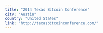 ```yaml
---
title: "2014 Texas Bitcoin Conference"
city: "Austin"
country: "United States"
link: "http://texasbitcoinconference.com/"
---
```

